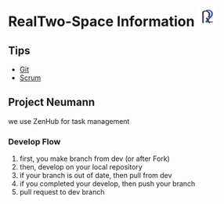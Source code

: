 # RealTwo-Space Information  <img src="https://github.com/RealTwo-Space/Information/blob/master/real_two_space_logo.png?raw=true" width=40, height=40/>
## Tips
- [Git](https://github.com/RealTwo-Space/Information/blob/master/git.md)
- [Scrum](https://github.com/RealTwo-Space/Information/blob/master/scrum.md)

## Project Neumann
we use ZenHub for task management

### Develop Flow
1. first, you make branch from dev (or after Fork)
2. then, develop on your local repository
3. if your branch is out of date, then pull from dev
4. if you completed your develop, then push your branch
5. pull request to dev branch
